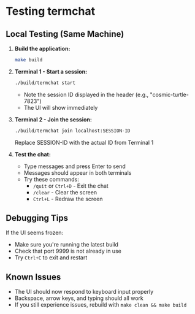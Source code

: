 # Testing termchat

## Local Testing (Same Machine)

1. **Build the application:**
   ```bash
   make build
   ```

2. **Terminal 1 - Start a session:**
   ```bash
   ./build/termchat start
   ```
   - Note the session ID displayed in the header (e.g., "cosmic-turtle-7823")
   - The UI will show immediately

3. **Terminal 2 - Join the session:**
   ```bash
   ./build/termchat join localhost:SESSION-ID
   ```
   Replace SESSION-ID with the actual ID from Terminal 1

4. **Test the chat:**
   - Type messages and press Enter to send
   - Messages should appear in both terminals
   - Try these commands:
     - `/quit` or `Ctrl+D` - Exit the chat
     - `/clear` - Clear the screen
     - `Ctrl+L` - Redraw the screen

## Debugging Tips

If the UI seems frozen:
- Make sure you're running the latest build
- Check that port 9999 is not already in use
- Try `Ctrl+C` to exit and restart

## Known Issues
- The UI should now respond to keyboard input properly
- Backspace, arrow keys, and typing should all work
- If you still experience issues, rebuild with `make clean && make build`